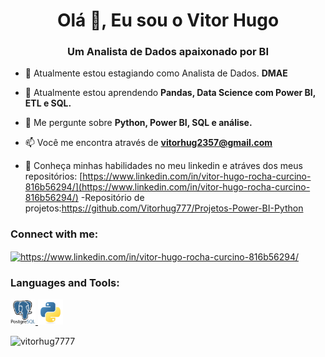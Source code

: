 <h1 align="center">Olá 👋, Eu sou o Vitor Hugo</h1>
<h3 align="center">Um Analista de Dados apaixonado por BI</h3>

- 🔭 Atualmente estou estagiando como Analista de Dados. **DMAE**

- 🌱 Atualmente estou aprendendo **Pandas, Data Science com Power BI, ETL e SQL.**

- 💬 Me pergunte sobre **Python, Power BI, SQL e análise.**

- 📫 Você me encontra através de **vitorhug2357@gmail.com**

- 📄 Conheça minhas habilidades no meu linkedin e atráves dos meus repositórios: [https://www.linkedin.com/in/vitor-hugo-rocha-curcino-816b56294/](https://www.linkedin.com/in/vitor-hugo-rocha-curcino-816b56294/)
  -Repositório de projetos:https://github.com/Vitorhug777/Projetos-Power-BI-Python
<h3 align="left">Connect with me:</h3>
<p align="left">
<a href="https://linkedin.com/in/https://www.linkedin.com/in/vitor-hugo-rocha-curcino-816b56294/" target="blank"><img align="center" src="https://raw.githubusercontent.com/rahuldkjain/github-profile-readme-generator/master/src/images/icons/Social/linked-in-alt.svg" alt="https://www.linkedin.com/in/vitor-hugo-rocha-curcino-816b56294/" height="30" width="40" /></a>
</p>

<h3 align="left">Languages and Tools:</h3>
<p align="left"> <a href="https://www.postgresql.org" target="_blank" rel="noreferrer"> <img src="https://raw.githubusercontent.com/devicons/devicon/master/icons/postgresql/postgresql-original-wordmark.svg" alt="postgresql" width="40" height="40"/> </a> <a href="https://www.python.org" target="_blank" rel="noreferrer"> <img src="https://raw.githubusercontent.com/devicons/devicon/master/icons/python/python-original.svg" alt="python" width="40" height="40"/> </a> </p>

<p><img align="center" src="https://github-readme-stats.vercel.app/api/top-langs?username=vitorhug7777&show_icons=true&locale=en&layout=compact" alt="vitorhug7777" /></p>

